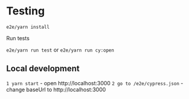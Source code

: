 # Testing

`e2e/yarn install`

Run tests

`e2e/yarn run test` or `e2e/yarn run cy:open`

## Local development 

`1 yarn start` - open http://localhost:3000
`2 go to /e2e/cypress.json` - change baseUrl to http://localhost:3000
